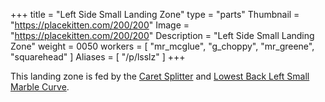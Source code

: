 +++
title = "Left Side Small Landing Zone"
type = "parts"
Thumbnail = "https://placekitten.com/200/200"
Image = "https://placekitten.com/200/200"
Description = "Left Side Small Landing Zone"
weight = 0050
workers = [
    "mr_mcglue",
    "g_choppy",
    "mr_greene",
    "squarehead"
]
Aliases = [
   "/p/lsslz"
]
+++

This landing zone is fed by the [Caret Splitter](/p/cs/) and [Lowest Back Left Small Marble Curve](/p/lblsmc).